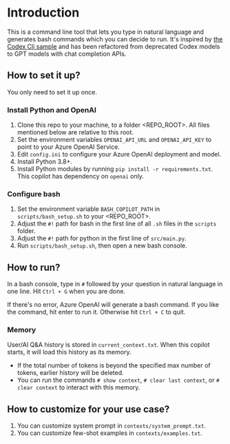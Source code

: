 
# Introduction

This is a command line tool that lets you type in natural language and generates bash commands which you can decide to run.
It's inspired by [the Codex Cli sample](https://github.com/microsoft/Codex-CLI/tree/main) and has been refactored
 from deprecated Codex models to GPT models with chat completion APIs.

## How to set it up?

You only need to set it up once.

### Install Python and OpenAI

1. Clone this repo to your machine, to a folder <REPO_ROOT>. All files mentioned below are relative to this root.
1. Set the environment variables `OPENAI_API_URL` and `OPENAI_API_KEY` to point to your Azure OpenAI Service.
1. Edit `config.ini` to configure your Azure OpenAI deployment and model.
1. Install Python 3.8+.
1. Install Python modules by running `pip install -r requirements.txt`. This copilot has dependency on `openai` only.

### Configure bash

1. Set the environment variable `BASH_COPILOT_PATH` in `scripts/bash_setup.sh` to your <REPO_ROOT>.
1. Adjust the `#!` path for bash in the first line of all `.sh` files in the `scripts` folder.
1. Adjust the `#!` path for python in the first line of `src/main.py`.
1. Run `scripts/bash_setup.sh`, then open a new bash console.

## How to run?

In a bash console, type in `#` followed by your question in natural language in one line. Hit `Ctrl + G` when you are done.

If there's no error, Azure OpenAI will generate a bash command. If you like the command, hit enter to run it.
 Otherwise hit `Ctrl + C` to quit.

### Memory

User/AI Q&A history is stored in `current_context.txt`. When this copilot starts, it will load this history as its memory.

* If the total number of tokens is beyond the specified max number of tokens, earlier history will be deleted.
* You can run the commands `# show context`, `# clear last context`, or `# clear context` to interact with this memory.

## How to customize for your use case?

1. You can customize system prompt in `contexts/system_prompt.txt`.
1. You can customize few-shot examples in `contexts/examples.txt`.

